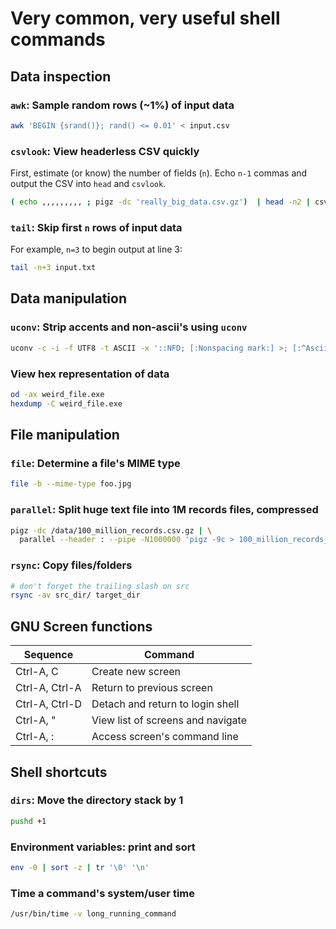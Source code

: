 # Very common, very useful shell commands

## Data inspection

### `awk`: Sample random rows (~1%) of input data
```sh
awk 'BEGIN {srand()}; rand() <= 0.01' < input.csv
```

### `csvlook`: View headerless CSV quickly
First, estimate (or know) the number of fields (`n`). Echo `n-1` commas and output the CSV into `head` and `csvlook`.
```sh
( echo ,,,,,,,,, ; pigz -dc 'really_big_data.csv.gz')  | head -n2 | csvlook
```

### `tail`: Skip first `n` rows of input data
For example, `n=3` to begin output at line 3:
```sh
tail -n+3 input.txt
```

## Data manipulation

### `uconv`: Strip accents and non-ascii's using `uconv`
```sh
uconv -c -i -f UTF8 -t ASCII -x '::NFD; [:Nonspacing mark:] >; [:^Ascii:] >; ::Upper; ::NFC;'
```

### View hex representation of data
```sh
od -ax weird_file.exe
hexdump -C weird_file.exe
```

## File manipulation

### `file`: Determine a file's MIME type
```sh
file -b --mime-type foo.jpg
```

### `parallel`: Split huge text file into 1M records files, compressed
```sh
pigz -dc /data/100_million_records.csv.gz | \
  parallel --header : --pipe -N1000000 'pigz -9c > 100_million_records_part_{#}.gz'
```

### `rsync`: Copy files/folders
```sh
# don't forget the trailing slash on src
rsync -av src_dir/ target_dir
```

## GNU Screen functions
|Sequence|Command|
|----|----|
|Ctrl-A, C|Create new screen|
|Ctrl-A, Ctrl-A|Return to previous screen|
|Ctrl-A, Ctrl-D|Detach and return to login shell|
|Ctrl-A, "|View list of screens and navigate|
|Ctrl-A, :|Access screen's command line|

## Shell shortcuts

### `dirs`: Move the directory stack by 1
```sh
pushd +1
```

### Environment variables: print and sort
```sh
env -0 | sort -z | tr '\0' '\n'
```

### Time a command's system/user time
```sh
/usr/bin/time -v long_running_command
```
